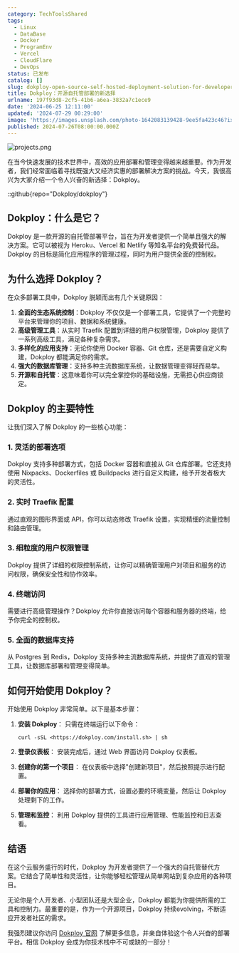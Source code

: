 ```yaml
---
category: TechToolsShared
tags:
  - Linux
  - DataBase
  - Docker
  - ProgramEnv
  - Vercel
  - CloudFlare
  - DevOps
status: 已发布
catalog: []
slug: dokploy-open-source-self-hosted-deployment-solution-for-developers
title: Dokploy：开源自托管部署的新选择
urlname: 197f93d8-2cf5-41b6-a6ea-3832a7c1ece9
date: '2024-06-25 12:11:00'
updated: '2024-07-29 00:29:00'
image: 'https://images.unsplash.com/photo-1642083139428-9ee5fa423c46?ixlib=rb-4.0.3&q=85&fm=jpg&crop=entropy&cs=srgb'
published: 2024-07-26T08:00:00.000Z
---
```


![projects.png](https://prod-files-secure.s3.us-west-2.amazonaws.com/5d24fe63-e567-4804-86f9-9fdc62e13082/adfdc1fe-2109-46ac-9ad4-f50e8631f20c/projects.png?X-Amz-Algorithm=AWS4-HMAC-SHA256&X-Amz-Content-Sha256=UNSIGNED-PAYLOAD&X-Amz-Credential=ASIAZI2LB466RBFXWKRQ%2F20250214%2Fus-west-2%2Fs3%2Faws4_request&X-Amz-Date=20250214T213216Z&X-Amz-Expires=3600&X-Amz-Security-Token=IQoJb3JpZ2luX2VjEA0aCXVzLXdlc3QtMiJHMEUCIEpa4d%2FyzqIvie1AVzMbHkg6ry3M4DI6RFGgL2OTHlzsAiEAi5gPjuf3uNGBXpXxhnd%2FJtesfJHpIGfAuuUeAOE5umgq%2FwMINhAAGgw2Mzc0MjMxODM4MDUiDH3Rgq6PS3oKlWieTCrcAxbfubs5KmuIWtqBo67kBrHhPbWwH4ykorJy0M4i5nW15nlDv%2FPBrglHm2cWyZ7pVhhFJ%2F%2FWy3S1MOQ3cHoN1lX0RUY8%2BEMIGgerpA0x%2FsqLbLTSagWXFxx8z84K6%2BYlP9MM%2BlBDkcSeTXN06A%2FW%2FRD6cdULPM9n9TUYd27yvvTYH6zhOIofs1QydauaD0kri16oGKlSLCtMERoefdIXGkNFoQgHWJPUeKidDHdkzgWn%2BMW3s3F%2Bnw0RjkUHSOnUstMArMLAh99mAuPjGGNY8Y1gb%2F2Vfcg5Gp7PS%2BW9g3b5Z%2B4FU2kc2Cgih1XBg0JRbivW38vihhagrVYbPk0DvLOWLkJH3Ta3TwmBO%2BbwQob9t5DmT7OAXSiP2r6s3Dc3sVGxbdwZHbNQEKoBnfIIAxYNLrff9u6yOR6aoWDvijuaCxKKcYuBdPQbk9QWxzCV5eByWxFkmN9a8blIwzNvP6KI8FNIEVeGKEWibUW0MvffwXMBbhg%2BC%2FgGDmoO6Gz7aqzY51ze4lvvteQj%2B%2Fss3AuTrzBh9785Hs2tarAeKp2zZQSLbc994brdGaaCk479vY1YsPgNA1nKOc%2FCTFe9%2BtNS15956%2Ff%2BADEVOGgdh7sn6lXBuNogeRoJ%2F0vLMOHQvr0GOqUBD9J0PrgX7MBXl%2FfrQnf6ez6EZpFb8PMVf4tT%2BRulGJ38Pl4tasCzQsciF2xsGxxYYYTEdUZA0eqaLx%2FD8sskMqNMMvtHZVD%2F6evol%2FWUT8QQZOSy0Oqrk19a9hmJ4dB%2Fj3Syo31UpSeSpjTjeakrEkzY4otRc8fueZLEl63Y0Nd2f%2Fb8Jw2RPxpcn%2FkgXE46b3B59oe%2FKPDvtsa3BctyGlaDYaqb&X-Amz-Signature=a8eeb5a576c6a5cfe87b57210110df133ac842b3786f9400c8880849ea5ae60d&X-Amz-SignedHeaders=host&x-id=GetObject)


在当今快速发展的技术世界中，高效的应用部署和管理变得越来越重要。作为开发者，我们经常面临着寻找既强大又经济实惠的部署解决方案的挑战。今天，我很高兴为大家介绍一个令人兴奋的新选择：Dokploy。


::github{repo="Dokploy/dokploy"}


## Dokploy：什么是它？


Dokploy 是一款开源的自托管部署平台，旨在为开发者提供一个简单且强大的解决方案。它可以被视为 Heroku、Vercel 和 Netlify 等知名平台的免费替代品。Dokploy 的目标是简化应用程序的管理过程，同时为用户提供全面的控制权。


## 为什么选择 Dokploy？


在众多部署工具中，Dokploy 脱颖而出有几个关键原因：

1. **全面的生态系统控制**：Dokploy 不仅仅是一个部署工具，它提供了一个完整的平台来管理你的项目、数据和系统健康。
2. **高级管理工具**：从实时 Traefik 配置到详细的用户权限管理，Dokploy 提供了一系列高级工具，满足各种复杂需求。
3. **多样化的应用支持**：无论你使用 Docker 容器、Git 仓库，还是需要自定义构建，Dokploy 都能满足你的需求。
4. **强大的数据库管理**：支持多种主流数据库系统，让数据管理变得轻而易举。
5. **开源和自托管**：这意味着你可以完全掌控你的基础设施，无需担心供应商锁定。

## Dokploy 的主要特性


让我们深入了解 Dokploy 的一些核心功能：


### 1. 灵活的部署选项


Dokploy 支持多种部署方式，包括 Docker 容器和直接从 Git 仓库部署。它还支持使用 Nixpacks、Dockerfiles 或 Buildpacks 进行自定义构建，给予开发者极大的灵活性。


### 2. 实时 Traefik 配置


通过直观的图形界面或 API，你可以动态修改 Traefik 设置，实现精细的流量控制和路由管理。


### 3. 细粒度的用户权限管理


Dokploy 提供了详细的权限控制系统，让你可以精确管理用户对项目和服务的访问权限，确保安全性和协作效率。


### 4. 终端访问


需要进行高级管理操作？Dokploy 允许你直接访问每个容器和服务器的终端，给予你完全的控制权。


### 5. 全面的数据库支持


从 Postgres 到 Redis，Dokploy 支持多种主流数据库系统，并提供了直观的管理工具，让数据库部署和管理变得简单。


## 如何开始使用 Dokploy？


开始使用 Dokploy 非常简单。以下是基本步骤：

1. **安装 Dokploy**：
只需在终端运行以下命令：

	```plain text
	curl -sSL <https://dokploy.com/install.sh> | sh
	```

2. **登录仪表板**：
安装完成后，通过 Web 界面访问 Dokploy 仪表板。
3. **创建你的第一个项目**：
在仪表板中选择"创建新项目"，然后按照提示进行配置。
4. **部署你的应用**：
选择你的部署方式，设置必要的环境变量，然后让 Dokploy 处理剩下的工作。
5. **管理和监控**：
利用 Dokploy 提供的工具进行应用管理、性能监控和日志查看。

## 结语


在这个云服务盛行的时代，Dokploy 为开发者提供了一个强大的自托管替代方案。它结合了简单性和灵活性，让你能够轻松管理从简单网站到复杂应用的各种项目。


无论你是个人开发者、小型团队还是大型企业，Dokploy 都能为你提供所需的工具和控制力。最重要的是，作为一个开源项目，Dokploy 持续evolving，不断适应开发者社区的需求。


我强烈建议你访问 [Dokploy 官网](https://dokploy.com/) 了解更多信息，并亲自体验这个令人兴奋的部署平台。相信 Dokploy 会成为你技术栈中不可或缺的一部分！

